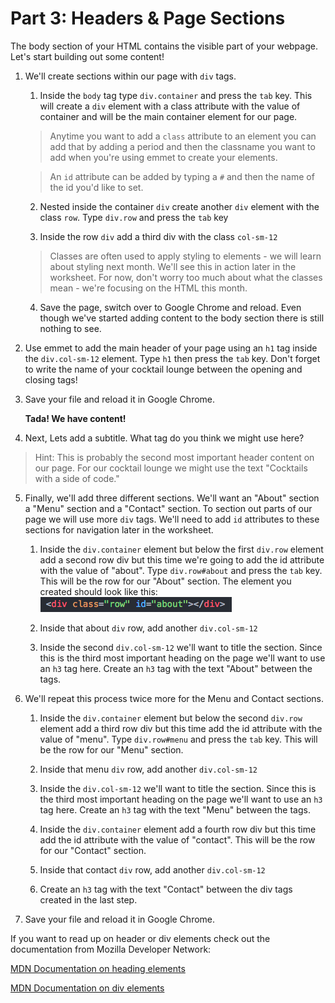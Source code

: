 # Part 3: Headers & Page Sections

The body section of your HTML contains the visible part of your webpage.  Let's start building out some content!

1. We'll create sections within our page with `div` tags.  

    1. Inside the `body` tag type `div.container` and press the `tab` key.  This will create a `div` element with a class attribute with the value of container and will be the main container element for our page.
    
    >Anytime you want to add a `class` attribute to an element you can add that by adding a period and then the classname you want to add when you're using emmet to create your elements.
    
    >An `id` attribute can be added by typing a `#` and then the name of the id you'd like to set.

    2. Nested inside the container `div` create another `div` element with the class `row`. Type `div.row` and press the `tab` key
    
    3. Inside the row `div` add a third div with the class  `col-sm-12`
    >Classes are often used to apply styling to elements - we will learn about styling next month. We'll see this in action later in the worksheet.  For now, don't worry too much about what the classes mean - we're focusing on the HTML this month.
    
    4. Save the page, switch over to Google Chrome and reload.  Even though we've started adding content to the body section there is still nothing to see.

2. Use emmet to add the main header of your page using an `h1` tag inside the `div.col-sm-12` element. Type `h1` then press the `tab` key. Don't forget to write the name of your cocktail lounge between the opening and closing tags!

4. Save your file and reload it in Google Chrome.

    **Tada! We have content!**

4. Next, Lets add a subtitle.  What tag do you think we might use here? 
>Hint: This is probably the second most important header content on our page. For our cocktail lounge we might use the text "Cocktails with a side of code." 

5. Finally, we'll add three different sections. We'll want an "About" section a "Menu" section and a "Contact" section.  To section out parts of our page we will use more `div` tags. We'll need to add `id` attributes to these sections for navigation later in the worksheet.
    
    1. Inside the `div.container` element but below the first `div.row` element add a second row div but this time we're going to add the id attribute with the value of "about".  Type `div.row#about` and press the `tab` key.  This will be the row for our "About" section. The element you created should look like this:
    ![](/assets/div.png)
        
    2. Inside that about `div` row, add another `div.col-sm-12`
    
    3. Inside the second `div.col-sm-12` we'll want to title the section.  Since this is the third most important heading on the page we'll want to use an `h3` tag here. Create an `h3` tag with the text "About" between the tags.
    
6. We'll repeat this process twice more for the Menu and Contact sections.

    1. Inside the `div.container` element but below the second `div.row` element add a third row div but this time add the id attribute with the value of "menu". Type `div.row#menu` and press the `tab` key. This will be the row for our "Menu" section.

    2. Inside that menu `div` row, add another `div.col-sm-12`

    3. Inside the `div.col-sm-12` we'll want to title the section. Since this is the third most important heading on the page we'll want to use an `h3` tag here. Create an `h3` tag with the text "Menu" between the tags.
    
    4. Inside the `div.container` element add a fourth row div but this time add the id attribute with the value of "contact". This will be the row for our "Contact" section.

    5. Inside that contact `div` row, add another `div.col-sm-12`

    6. Create an `h3` tag with the text "Contact" between the div tags created in the last step.

7. Save your file and reload it in Google Chrome.

If you want to read up on header or div elements check out the documentation from Mozilla Developer Network:

[MDN Documentation on heading elements](https://developer.mozilla.org/en-US/docs/Web/HTML/Element/Heading_Elements)

[MDN Documentation on div elements](https://developer.mozilla.org/en-US/docs/Web/HTML/Element/div)